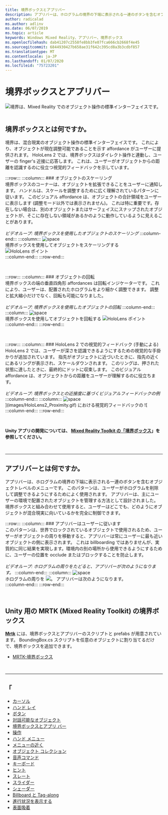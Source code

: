 ```yaml
---
title: 境界ボックスとアプリバー
description: アプリバーは、ホログラムの境界の下端に表示される一連のボタンを含むオブジェクトレベルのメニューです。
author: radicalad
ms.author: adlinv
ms.date: 06/07/2019
ms.topic: article
keywords: Windows Mixed Reality、アプリバー、境界ボックス
ms.openlocfilehash: dab41207c2558fe8bb3fe07fca666cb2668f4e45
ms.sourcegitcommit: 6844930427b658ae31f642c395cd8a3b3cdbf857
ms.translationtype: MT
ms.contentlocale: ja-JP
ms.lasthandoff: 01/07/2020
ms.locfileid: "75723201"
---
```

# <a name="bounding-box-and-app-bar"></a>境界ボックスとアプリバー
![境界は、Mixed Reality でのオブジェクト操作の標準インターフェイスです。](images/UX/UX_Hero_BoundingBox.jpg)<br>
<br>

## <a name="what-is-the-bounding-box"></a>境界ボックスとは何ですか。

境界は、混合現実のオブジェクト操作の標準インターフェイスです。 これにより、オブジェクトが現在調整可能であることを示す affordance がユーザーに提供されます。 HoloLens 2 では、境界ボックスはダイレクト操作と連動し、ユーザーの finger's 近接に応答します。 これは、ユーザーがオブジェクトからの距離を認識するのに役立つ視覚的フィードバックを示しています。

:::row:::
    :::column:::
        ### <a name="scaling-an-objectbr"></a>オブジェクトのスケーリング<br>
        境界ボックスのコーナーは、オブジェクトを拡張できることをユーザーに通知します。 ハンドルは、スケールを調整するために広く理解されているパターンに従います。 このビジュアル affordance は、オブジェクトの合計領域をユーザーに表示します (調整モード以外では表示されません)。 これは特に重要です。存在しない場合は、別のオブジェクトまたはサーフェイスにスナップされたオブジェクトが、そこに存在しない領域があるかのように動作しているように見えることがあります。<br>
        <br>
        *ビデオループ: 境界ボックスを使用したオブジェクトのスケーリング*
    :::column-end:::
        :::column:::
        ![space](images/spacer-20x582.png)<br>
       境界ボックスを使用してオブジェクトをスケーリングする ![HoloLens ポイント](images/HoloLens2_BoundingBox.gif)<br>
    :::column-end:::
:::row-end:::

<br>

:::row:::
    :::column:::
        ### <a name="rotating-an-objectbr"></a>オブジェクトの回転<br>
        境界ボックスの端の垂直四角形 affordances は回転インジケーターです。 これにより、ユーザーは、配置されたホログラムをより細かく調整できます。 調整と拡大縮小だけでなく、回転も可能になりました。<br>
        <br>
        *ビデオループ: 境界ボックスを使用したオブジェクトの回転*
    :::column-end:::
        :::column:::
        ![space](images/spacer-20x582.png)<br>
       境界ボックスを使用してオブジェクトを回転する ![HoloLens ポイント](images/HoloLens2_BoundingBox_Rotate.gif)<br>
    :::column-end:::
:::row-end:::

<br>

:::row:::
    :::column:::
        ### <a name="visual-feedback-on-hand-proximity-on-hololens-2br"></a>HoloLens 2 での視覚的フィードバック (手動による)<br>
        HoloLens 2 では、ユーザーが深さを認識できるようにするための視覚的な手掛かりが追加されています。 指先がオブジェクトに近づいたときに、指先の近くにあるリングが表示され、スケールダウンされます。 このリングは、押された状態に達したときに、最終的にドットに収束します。 このビジュアル affordance は、オブジェクトからの距離をユーザーが理解するのに役立ちます。<br>
        <br>
        *ビデオループ: 境界ボックスとの近接度に基づくビジュアルフィードバックの例*
    :::column-end:::
        :::column:::
        ![space](images/spacer-20x582.png)<br>
       ](images/HoloLens2_Proximity.gif) における視覚的フィードバックの ![<br>
    :::column-end:::
:::row-end:::

<br>

**Unity アプリの開発については、 [Mixed Reality Toolkit の「境界ボックス](https://microsoft.github.io/MixedRealityToolkit-Unity/Documentation/README_BoundingBox.html)」を参照してください。**

<br>

---

## <a name="what-is-the-app-bar"></a>アプリバーとは何ですか。

アプリバーは、ホログラムの境界の下端に表示される一連のボタンを含むオブジェクトレベルのメニューです。 このパターンは、ユーザーがホログラムを削除して調整できるようにするためによく使用されます。 アプリバーは、主にユーザーの環境で配置されたオブジェクトを管理する方法として設計されました。 境界ボックスと組み合わせて使用すると、ユーザーはどこでも、どのようにオブジェクトが混合現実に向いているかを完全に制御できます。

:::row:::
    :::column:::
        ### <a name="the-app-bar-follows-the-userbr"></a>アプリバーはユーザーに従います<br>
        このパターンは、世界でロックされているオブジェクトで使用されるため、ユーザーがオブジェクトの周りを移動すると、アプリバーは常にユーザーに最も近いオブジェクトの側に表示されます。 これは billboarding ではありませんが、実質的に同じ結果を実現します。環境内の別の場所から使用できるようにするために、ユーザーの位置を occlude またはブロックすることを防止します。 <br>
        <br>
        *ビデオループ: ホログラムの周りをたどると、アプリバーが次のようになります。*
    :::column-end:::
        :::column:::
        ![space](images/spacer-20x582.png)<br>
       ホログラムの周りを ![。 アプリバーは次のようになります。](images/HoloLens2_AppBarFollowing.gif)<br>
    :::column-end:::
:::row-end:::

<br>


## <a name="bounding-box-in-mrtk-mixed-reality-toolkit-for-unity"></a>Unity 用の MRTK (Mixed Reality Toolkit) の境界ボックス
**[Mrtk](https://github.com/Microsoft/MixedRealityToolkit-Unity)** には、境界ボックスとアプリバーのスクリプトと prefabs が用意されています。 BoundingBox.cs スクリプトを任意のオブジェクトに割り当てるだけで、境界ボックスを追加できます。

* [MRTK-境界ボックス](https://microsoft.github.io/MixedRealityToolkit-Unity/Documentation/README_BoundingBox.html)


<br>

---


## <a name="see-also"></a>「

* [カーソル](cursors.md)
* [ハンド レイ](point-and-commit.md)
* [ボタン](button.md)
* [対話可能なオブジェクト](interactable-object.md)
* [境界ボックスとアプリ バー](app-bar-and-bounding-box.md)
* [操作](direct-manipulation.md)
* [ハンド メニュー](hand-menu.md)
* [メニューの近く](near-menu.md)
* [オブジェクト コレクション](object-collection.md)
* [音声コマンド](voice-input.md)
* [キーボード](keyboard.md)
* [ヒント](tooltip.md)
* [スレート](slate.md)
* [スライダー](slider.md)
* [シェーダー](shader.md)
* [Billboard と Tag-along](billboarding-and-tag-along.md)
* [進行状況を表示する](progress.md)
* [表面吸着](surface-magnetism.md)

